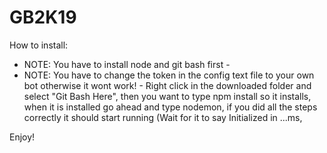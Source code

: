 # GB2K19
How to install:
- NOTE: You have to install node and git bash first -
- NOTE: You have to change the token in the config text file to your own bot otherwise it wont work! -
Right click in the downloaded folder and select "Git Bash Here",
then you want to type npm install so it installs, when it is installed go ahead and type nodemon,
if you did all the steps correctly it should start running (Wait for it to say Initialized in ...ms,

Enjoy!
